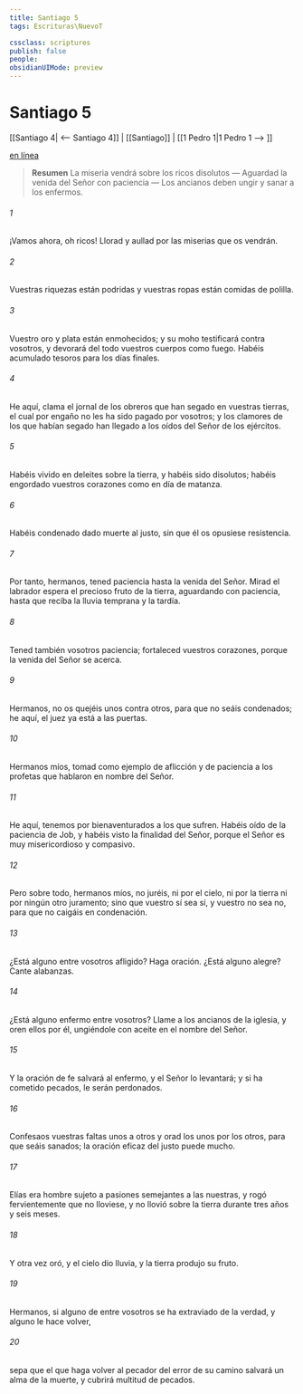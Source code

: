 ```yaml
---
title: Santiago 5
tags: Escrituras\NuevoT

cssclass: scriptures
publish: false
people:
obsidianUIMode: preview
---
```


# Santiago 5
[[Santiago 4| <-- Santiago 4]] | [[Santiago]] | [[1 Pedro 1|1 Pedro 1 --> ]]

[en línea](https://churchofjesuschrist.org/study/scriptures/nt/james/5?lang=spa)

> __Resumen__
La miseria vendrá sobre los ricos disolutos — Aguardad la venida del Señor con paciencia — Los ancianos deben ungir y sanar a los enfermos.

###### 1 
¡Vamos ahora, oh ricos! Llorad y aullad por las miserias que os vendrán.

###### 2 
Vuestras riquezas están podridas y vuestras ropas están comidas de polilla.

###### 3 
Vuestro oro y plata están enmohecidos; y su moho testificará contra vosotros, y devorará del todo vuestros cuerpos como fuego. Habéis acumulado tesoros para los días finales.

###### 4 
He aquí, clama el jornal de los obreros que han segado en vuestras tierras, el cual por engaño no les ha sido pagado por vosotros; y los clamores de los que habían segado han llegado a los oídos del Señor de los ejércitos.

###### 5 
Habéis vivido en deleites sobre la tierra, y habéis sido disolutos; habéis engordado vuestros corazones como en día de matanza.

###### 6 
Habéis condenado  dado muerte al justo, sin que él os opusiese resistencia.

###### 7 
Por tanto, hermanos, tened paciencia hasta la venida del Señor. Mirad  el labrador espera el precioso fruto de la tierra, aguardando con paciencia, hasta que reciba la lluvia temprana y la tardía.

###### 8 
Tened también vosotros paciencia; fortaleced vuestros corazones, porque la venida del Señor se acerca.

###### 9 
Hermanos, no os quejéis unos contra otros, para que no seáis condenados; he aquí, el juez ya está a las puertas.

###### 10 
Hermanos míos, tomad como ejemplo de aflicción y de paciencia a los profetas que hablaron en nombre del Señor.

###### 11 
He aquí, tenemos por bienaventurados a los que sufren. Habéis oído de la paciencia de Job, y habéis visto la finalidad del Señor, porque el Señor es muy misericordioso y compasivo.

###### 12 
Pero sobre todo, hermanos míos, no juréis, ni por el cielo, ni por la tierra ni por ningún otro juramento; sino que vuestro sí sea sí, y vuestro no sea no, para que no caigáis en condenación.

###### 13 
¿Está alguno entre vosotros afligido? Haga oración. ¿Está alguno alegre? Cante alabanzas.

###### 14 
¿Está alguno enfermo entre vosotros? Llame a los ancianos de la iglesia, y oren ellos por él, ungiéndole con aceite en el nombre del Señor.

###### 15 
Y la oración de fe salvará al enfermo, y el Señor lo levantará; y si ha cometido pecados, le serán perdonados.

###### 16 
Confesaos vuestras faltas unos a otros y orad los unos por los otros, para que seáis sanados; la oración eficaz del justo puede mucho.

###### 17 
Elías era hombre sujeto a pasiones semejantes a las nuestras, y rogó fervientemente que no lloviese, y no llovió sobre la tierra durante tres años y seis meses.

###### 18 
Y otra vez oró, y el cielo dio lluvia, y la tierra produjo su fruto.

###### 19 
Hermanos, si alguno de entre vosotros se ha extraviado de la verdad, y alguno le hace volver,

###### 20 
sepa que el que haga volver al pecador del error de su camino salvará un alma de la muerte, y cubrirá multitud de pecados.

